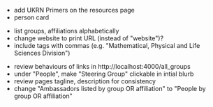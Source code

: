 * add UKRN Primers on the resources page
* person card
- list groups, affiliations alphabetically
- change website to print URL (instead of "website")?
- include tags with commas (e.g. "Mathematical, Physical and Life Sciences Division")
* review behaviours of links in http://localhost:4000/all_groups
* under "People", make "Steering Group" clickable in intial blurb
* review pages tagline, description for consistency
* change "Ambassadors listed by group OR affiliation" to "People by group OR affiliation"
